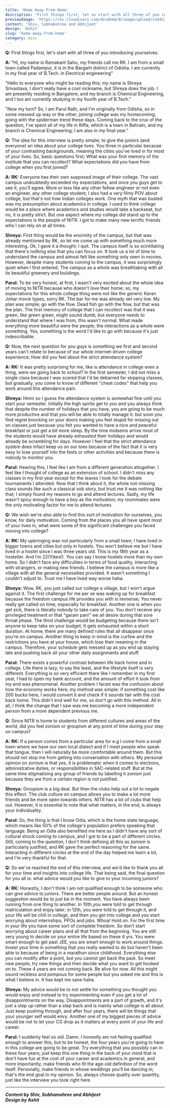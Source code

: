 ```yaml
---
title: 'Home Away From Home'
description: 'First things first, let us start with all three of you introducing yourselves...'
previewImage: 'https://res.cloudinary.com/dzvmhmqr0/image/upload/v1642252974/Articles%20Cover%20Image/Home_away_from_Home_tw7z3q.png'
content: 'Shiv, Subhamshree and Abhijeet'
design: 'Ashit'
slug: 'home-away-from-home'
category: misc
---
```


**Q:** First things first, let's start with all three of you introducing yourselves.

**A:** “Hi, my name is Ramakant Sahu, my friends call me RK. I am from a small town called Padampur, it is in the Bargarh district of Odisha. I am currently in my final year of B.Tech. in Electrical engineering"

"Hello to everyone who might be reading this; my name is Shreya Srivastava, I don't really have a cool nickname, but Shreya does the job. I am presently residing in Bangalore, and my branch is Chemical Engineering, and I too am currently studying in my fourth year of B.Tech."

"Now my turn? So, I am Parul Rath, and I'm originally from Odisha, so in some messed up way or the other, joining college was my homecoming, going with the spiderman trend these days. Coming back to the crux of the question, I've spent all of my life in Riffa, which is a town in Bahrain, and my branch is Chemical Engineering; I am also in my final year."

**Q:** The idea for this interview is pretty simple; to give the juniors (and everyone) an idea about your college lives. You three in particular because of your contrasting backgrounds, meaning the cities you've lived in for most of your lives. So, basic questions first; What was your first memory of the institute that you can recollect? What expectations did you have from college when you first joined?

**A:**
**RK:** Everyone has their own supposed image of their college. The vast campus undoubtedly exceeded my expectations, and once you guys get to see it, you'll agree. More or less like any other fellow engineer or not even an engineer, any other college student; I also had a very filmy POV about college, but that's not how Indian colleges work. One myth that was busted was my presumption about academics in college. I used to think college would be a place where academics and studies would take a backseat, but no, it is pretty strict. But one aspect where my college did stand up to the expectations is the people of NITR. I got to make many new terrific friends who I can rely on at all times.

**Shreya:** First thing would be the enormity of the campus, but that was already mentioned by RK, so let me come up with something much more interesting. Ok, I gave it a thought; I quit. The campus itself is so scintillating that there's nothing else that you can focus on. It took us a lot of time to understand the campus and almost felt like something only seen in movies. However, despite many students coming to the campus, it was surprisingly quiet when I first entered. The campus as a whole was breathtaking with all its beautiful greenery and buildings.

**Parul:** To be very honest, at first, I wasn't very excited about the whole idea of moving to NITR because who doesn't love their home; so, my expectations for this whole college thing were not like the generic Karan Johar movie types, sorry RK. The bar for me was already set very low. My plan was simple; go with the flow. Dead fish go with the flow, but that was the plan. The first memory of college that I can recollect was that it was green, like green green, might sound dumb, but everyone needs to understand that where I was from, this wasn't normal. What made everything more beautiful were the people; the interactions as a whole were something. Yes, something is the word I'd like to go with because it's just indescribable.

**Q:** Now, the next question for you guys is something we first and second years can't relate to because of our whole internet-driven college experience; How did you feel about the strict attendance system?

**A:**
**RK:** It was pretty surprising for me, like is attendance in college even a thing, were we going back to school? In the first semester, I did not miss a single class because I was scared that I'd be debarred for skipping classes, but gradually, you come to know of different "cheat codes" that help you work around this attendance pain.

**Shreya:** Hmm so I guess the attendance system is somewhat fine until you start your semester. Initially the high spirits get to you and you always think that despite the number of holidays that you have, you are going to be much more productive and that you will be able to totally manage it. but soon you find regret knocking on your doors making you feel stupid for missing out on classes just because you felt you wanted to have a nice and peaceful breakfast or just get a bit more sleep. By the time midsems arrive most of the students would have already exhausted their holidays and would already be scrambling for days. However I feel that the strict attendance system does infact keep us on our toes because of the fact that it is very easy to lose yourself into the fests or other activities and because there is nobody to monitor you.

**Parul:** Hearing this, I feel like I am from a different generation altogether. I feel like I thought of college as an extension of school. I didn't miss any classes in my first year except for the leaves I took for the debate tournaments I attended. Now that I think about it, the whole not-missing class sounds like such a classical sob story, but trust me it was nothing like that; I simply found my reasons to go and attend lectures. Sadly, my life wasn't spicy enough to have a boy as the motivation; my roommates were the only motivating factor for me to attend lectures.

**Q:** We wish we're also able to find this sort of motivation for ourselves, you know, for daily motivation. Coming from the places you all have spent most of your lives in, what were some of the significant challenges you faced moving into college?

**A:**
**RK:** My upbringing was not particularly from a small town; I have lived in bigger towns and cities but only in hostels. You won’t believe me but I have lived in a hostel since I was three years old. This is my 18th year as a hosteller. And I’m 22(Yikes!). You can say I know hostels more than my own home. So I didn't face any difficulties in terms of food quality, interacting with strangers, or making new friends. I believe the campus is more like a village with all the general necessities provided. It wasn't something I couldn't adjust to. Trust me I have lived way worse haha.

**Shreya:** Wow, RK, you just called our college a village, but I won't argue against it. The first challenge for me per se was waking up for breakfast because the freedom campus life provides you with is immense; You never really get called on time, especially for breakfast. Another one is when you get sick, there is literally nobody to take care of you. You don't receive any privileged treatment or that "garam pani" we all desire during that sore throat phase. The third challenge would be budgeting because there isn't anyone to keep tabs on your budget; It gets exhausted within a short duration. At home, there are many defined rules that all disappear once you're on campus. Another thing to keep in mind is the curfew and the restrictions you have at your house, which lose their meaning in the campus. Therefore, your schedule gets messed up as you end up staying late and pushing back all your other daily assignments and stuff.

**Parul:** There exists a powerful contrast between life back home and in college. Life there is lazy, to say the least, and the lifestyle itself is very different. Everything is so very efficient there like I remember in my first year, I had to open my bank account, and the amount of effort it took from my end was phenomenal. Another problem I faced was the confusion about how the economy works here; my method was simple: if something cost like 200 bucks here, I would convert it and check if it sounds fair with the cost back home. This didn't end well for me, so don't go with this method. All in all, I think the change that I saw was me becoming a more independent person from a more dependent previous me.

**Q:** Since NITR is home to students from different cultures and areas of the world, did you feel zonism or groupism at any point of time during your stay on campus?

**A:**
**RK:** If a person comes from a particular area for e.g I come from a small town where we have our own local dialect and if I meet people who speak that tongue, then I will naturally be more comfortable around them. But this should not stop me from getting into conversation with others. My personal opinion on zonism is that yes, it is problematic when it comes to elections, administrative duties, or responsibilities in SAC-related stuff. But at the same time stigmatising any group of friends by labelling it zonism just because they are from a certain region is not justified.

**Shreya:** Groupism is a big deal. But then the clubs help out a lot to negate this effect. The club culture on campus allows you to make a lot more friends and be more open towards others. NITR has a lot of clubs that help out. However, it is essential to note that what matters, in the end, is always your individuality.

**Parul:** So, the thing is that I know Odia, which is the home state language, which means like 50% of the college's population prefers speaking that language. Being an Odia also benefited me here as I didn't have any sort of cultural shock coming to campus, and I got to be a part of different circles. Still, coming to the question, I don't think defining all this as zonism is particularly justified, and RK gave the perfect reasoning for the same. Interacting in different circles at the end of the day helped me learn a lot, and I'm very thankful for that.

**Q:** So we've reached the end of this interview, and we'd like to thank you all for your time and insights into college life. That being said, the final question for you all is: what advice would you like to give to your incoming juniors?

**A:**
**RK:** Honestly, I don't think I am not qualified enough to be someone who can give advice to juniors. There are better people around. But an honest suggestion would be to just be in the moment. You have always been running from one thing to another. In 10th,you were told to get through matriculation and enjoy later; in 12th, you were told to get through it, and your life will be chill in college, and then you get into college and you start worrying about internships, PPOs and jobs. Whoa! Hold on.
For the first time in your life you have some sort of complete freedom. So don’t start worrying about career plans and all that from the beginning. You are still very young to decide on your entire life based on these 4 yrs. You were smart enough to get past JEE, you are smart enough to work around things. Invest your time in something that you really wanted to do but haven't been able to because of being in a marathon since childhood. Everything else you can modify after a point, but you cannot get back the past. So meet new people, try new things and then decide what you want to get hooked on to. These 4 years are not coming back. Be alive for now. All this might sound reckless and pompous for some people but you asked me and this is what I believe in. It has kept me sane haha.

**Shreya:** My advice would be to not settle for something you thought you would enjoy and instead to try experimenting even if you get a lot of disappointments on the way. Disappointments are a part of growth, and it's just a step up rather than a step back and is mainly what college is all about. Just keep pushing through, and after four years, there will be things that your younger self would envy. Another one of my biggest pieces of advice would be not to let your CG drop as it matters at every point of your life and career.

**Parul:** I suddenly feel so old. Damn. I honestly am not feeling qualified enough to answer this, but to be honest, the four years you're going to have in this college are going to be great. Try everything that you possibly can in these four years; just keep this one thing in the back of your mind that is don't have fun at the cost of your career and academics in general, and more importantly, make friends who fit the age-old definition of the word itself. Personally, make friends in whose weddings you'll be dancing in; that's the end goal in my opinion. So, always choose quality over quantity, just like the interview you took right here.

---

**_Content by Shiv, Subhamshree and Abhijeet_** <br>
**_Design by Ashit_**
